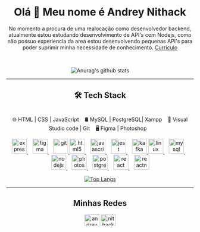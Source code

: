 <h1 align='center'> Olá 👋 Meu nome é Andrey Nithack </h1>

<p align='center'>
No momento a procura de uma realocação como desenvolvedor backend, atualmente estou estudando desenvolvimento de API's com Nodejs, como não possuo experiencia da area estou desenvolvendo pequenas API's para poder suprimir minha necessidade de conhecimento. <a href="https://github.com/Nithack/nithack/blob/main/andreyNithack.pdf)">Curriculo</a>
  
</p>
<br>
<div align='center'>

![Anurag's github stats](https://github-readme-stats.vercel.app/api?username=nithack&show_icons=true)

</div>

<hr>


<h2 align="center">🛠 Tech Stack</h2>
<p align="center"> 
<br>
🌐  HTML | CSS | JavaScript &nbsp;&nbsp; 
🛢  MySQL | PostgreSQL| Xampp &nbsp;&nbsp; 
🔧  Visual Studio code | Git &nbsp;&nbsp; 
🖥  Figma | Photoshop &nbsp;&nbsp; 
</p>
<p align="center"> 
<a href="https://expressjs.com" target="_blank"> <img src="https://devicons.github.io/devicon/devicon.git/icons/express/express-original-wordmark.svg" alt="express" width="40" height="40"/> </a>&nbsp;&nbsp; <a href="https://www.figma.com/" target="_blank"> <img src="https://www.vectorlogo.zone/logos/figma/figma-icon.svg" alt="figma" width="40" height="40"/> </a>&nbsp;&nbsp;  <a href="https://git-scm.com/" target="_blank"> <img src="https://www.vectorlogo.zone/logos/git-scm/git-scm-icon.svg" alt="git" width="40" height="40"/> </a> <a href="https://www.w3.org/html/" target="_blank"> <img src="https://devicons.github.io/devicon/devicon.git/icons/html5/html5-original-wordmark.svg" alt="html5" width="40" height="40"/> </a>&nbsp;&nbsp;  <a href="https://developer.mozilla.org/en-US/docs/Web/JavaScript" target="_blank"> <img src="https://devicons.github.io/devicon/devicon.git/icons/javascript/javascript-original.svg" alt="javascript" width="40" height="40"/> </a>&nbsp;&nbsp;  <a href="https://jestjs.io" target="_blank"> <img src="https://www.vectorlogo.zone/logos/jestjsio/jestjsio-icon.svg" alt="jest" width="40" height="40"/> </a>&nbsp;&nbsp;  <a href="https://kafka.apache.org/" target="_blank"> <img src="https://www.vectorlogo.zone/logos/apache_kafka/apache_kafka-icon.svg" alt="kafka" width="40" height="40"/> </a> <a href="https://www.linux.org/" target="_blank"> <img src="https://devicons.github.io/devicon/devicon.git/icons/linux/linux-original.svg" alt="linux" width="40" height="40"/> </a>&nbsp;&nbsp;  <a href="https://www.mysql.com/" target="_blank"> <img src="https://devicons.github.io/devicon/devicon.git/icons/mysql/mysql-original-wordmark.svg" alt="mysql" width="40" height="40"/> </a> &nbsp;&nbsp; <a href="https://nodejs.org" target="_blank"> <img src="https://devicons.github.io/devicon/devicon.git/icons/nodejs/nodejs-original-wordmark.svg" alt="nodejs" width="40" height="40"/> </a>&nbsp;&nbsp;  <a href="https://www.photoshop.com/en" target="_blank"> <img src="https://devicons.github.io/devicon/devicon.git/icons/photoshop/photoshop-plain.svg" alt="photoshop" width="40" height="40"/> </a> &nbsp;&nbsp; <a href="https://www.postgresql.org" target="_blank"> <img src="https://devicons.github.io/devicon/devicon.git/icons/postgresql/postgresql-original-wordmark.svg" alt="postgresql" width="40" height="40"/> </a>&nbsp;&nbsp;  <a href="https://reactjs.org/" target="_blank"> <img src="https://devicons.github.io/devicon/devicon.git/icons/react/react-original-wordmark.svg" alt="react" width="40" height="40"/> </a> &nbsp;&nbsp; <a href="https://reactnative.dev/" target="_blank"> <img src="https://reactnative.dev/img/header_logo.svg" alt="reactnative" width="40" height="40"/> </a> </p>


<div align="center">

[![Top Langs](https://github-readme-stats.vercel.app/api/top-langs/?username=nithack&layout=compact)](https://github.com/nithack)
</div>



<hr>
<h2 align="center">Minhas Redes</h3>
<p align="center">
<a href="https://linkedin.com/in/andreynithack" target="blank"><img align="center" src="https://cdn.jsdelivr.net/npm/simple-icons@3.0.1/icons/linkedin.svg" alt="andreynithack" height="30" width="40" /></a>
<a href="https://twitter.com/nithack" target="blank"><img align="center" src="https://cdn.jsdelivr.net/npm/simple-icons@3.0.1/icons/twitter.svg" alt="nithack" height="30" width="40" /> </a>

</p>
<br>
